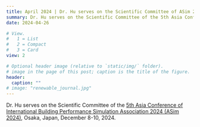 ```yaml
---
title: April 2024 | Dr. Hu serves on the Scientific Committee of ASim 2024.
summary: Dr. Hu serves on the Scientific Committee of the 5th Asia Conference of International Building Performance Simulation Association 2024 (ASim 2024), Osaka, Japan, December 8-10, 2024.
date: 2024-04-26

# View.
#   1 = List
#   2 = Compact
#   3 = Card
view: 2

# Optional header image (relative to `static/img/` folder).
# image in the page of this post; caption is the title of the figure.
header:
  caption: ""   
# image: "renewable_journal.jpg"   
---
```


Dr. Hu serves on the Scientific Committee of the [5th Asia Conference of International Building Performance Simulation Association 2024 (ASim 2024)](https://www.asim2024.org/), Osaka, Japan, December 8-10, 2024.